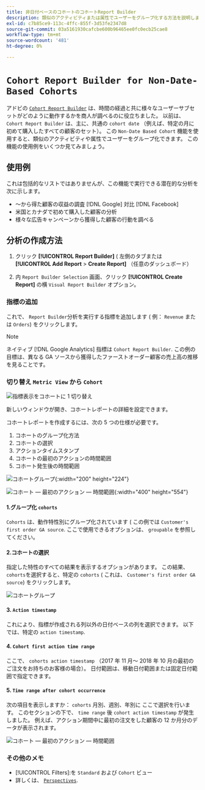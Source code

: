 ```yaml
---
title: 非日付ベースのコホートのコホートReport Builder
description: 類似のアクティビティまたは属性でユーザーをグループ化する方法を説明します。
exl-id: c7b85ce9-113c-4ffc-855f-3d53fe2347d8
source-git-commit: 03a5161930cafcbe600b96465ee0fc0ecb25cae8
workflow-type: tm+mt
source-wordcount: '481'
ht-degree: 0%

---
```


# `Cohort Report Builder for Non-Date-Based Cohorts`

アドビの [`Cohort Report Builder`](../dev-reports/cohort-rpt-bldr.md) は、時間の経過と共に様々なユーザーサブセットがどのように動作するかを商人が調べるのに役立ちました。 以前は、 `Cohort Report Builder` は、主に、共通の `cohort date` （例えば、特定の月に初めて購入したすべての顧客のセット）。 この `Non-Date Based Cohort` 機能を使用すると、類似のアクティビティや属性でユーザーをグループ化できます。 この機能の使用例をいくつか見てみましょう。

## 使用例

これは包括的なリストではありませんが、この機能で実行できる潜在的な分析を次に示します。

* ～から得た顧客の収益の調査 [!DNL Google] 対比 [!DNL Facebook]
* 米国とカナダで初めて購入した顧客の分析
* 様々な広告キャンペーンから獲得した顧客の行動を調べる

## 分析の作成方法

1. クリック **[!UICONTROL Report Builder]** ( 左側のタブまたは **[!UICONTROL Add Report** > **Create Report]** （任意のダッシュボード）

1. 内 `Report Builder Selection` 画面、クリック **[!UICONTROL Create Report]** の横 `Visual Report Builder` オプション。

### 指標の追加

これで、 `Report Builder`分析を実行する指標を追加します ( 例： `Revenue` または `Orders`) をクリックします。

>[!NOTE]
>
>ネイティブ [!DNL Google Analytics] 指標は `Cohort Report Builder`. この例の目標は、異なる GA ソースから獲得したファーストオーダー顧客の売上高の推移を見ることです。

### 切り替え `Metric View` から `Cohort`

![指標表示をコホートに 1 切り替え](../../assets/1-toggle-metric-view-to-cohort.png)

新しいウィンドウが開き、コホートレポートの詳細を設定できます。

コホートレポートを作成するには、次の 5 つの仕様が必要です。

1. コホートのグループ化方法
1. コホートの選択
1. アクションタイムスタンプ
1. コホートの最初のアクションの時間範囲
1. コホート発生後の時間範囲

![コホートグループ](../../assets/2-cohort-groups.png){:width=&quot;200&quot; height=&quot;224&quot;}

![コホート — 最初のアクション — 時間範囲](../../assets/3-cohort-first-action-time-range.png){:width=&quot;400&quot; height=&quot;554&quot;}

#### 1.グループ化 `cohorts`

`Cohorts` は、動作特性別にグループ化されています ( この例では `Customer's first order GA source`. ここで使用できるオプションは、 `groupable` を参照してください。

#### 2.コホートの選択

指定した特性のすべての結果を表示するオプションがあります。 この結果、 `cohorts`を選択すると、特定の `cohorts` ( これは、 `Customer's first order GA source`) をクリックします。

![コホートグループ](../../assets/4-cohort-groups.png)<!--{: width="300" height="338"}-->

#### 3. `Action timestamp`

これにより、指標が作成される列以外の日付ベースの列を選択できます。 以下では、特定の `action timestamp`.

#### 4. `Cohort first action time range`

ここで、 `cohorts action timestamp` （2017 年 11 月～ 2018 年 10 月の最初のご注文をお持ちのお客様の場合）。 日付範囲は、移動日付範囲または固定日付範囲で指定できます。

#### 5. `Time range after cohort occurrence`

次の項目を表示しますか： `cohorts` 月別、週別、年別に ここで選択を行います。 このセクションの下で、 `time range` 後 `cohort action timestamp` が発生しました。 例えば、アクション期間中に最初の注文をした顧客の 12 か月分のデータが表示されます。

![コホート — 最初のアクション — 時間範囲](../../assets/5-cohort-first-action-time-range.png)<!--{: width="400" height="557"}-->

### その他のメモ

* [!UICONTROL Filters]:を `Standard` および `Cohort` ビュー
* 詳しくは、 [`Perspectives`](../../data-analyst/dev-reports/cohort-rpt-bldr.md).
